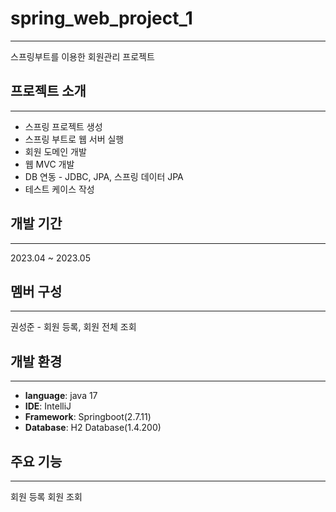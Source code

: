 # spring_web_project_1
---
스프링부트를 이용한 회원관리 프로젝트

## 프로젝트 소개
---
- 스프링 프로젝트 생성
- 스프링 부트로 웹 서버 실행
- 회원 도메인 개발
- 웹 MVC 개발
- DB 연동 - JDBC, JPA, 스프링 데이터 JPA
- 테스트 케이스 작성

## 개발 기간
---
2023.04 ~ 2023.05

## 멤버 구성
---
권성준 - 회원 등록, 회원 전체 조회

## 개발 환경
---
- **language**: java 17
- **IDE**: IntelliJ
- **Framework**: Springboot(2.7.11)
- **Database**: H2 Database(1.4.200)

## 주요 기능
---
회원 등록
회원 조회
